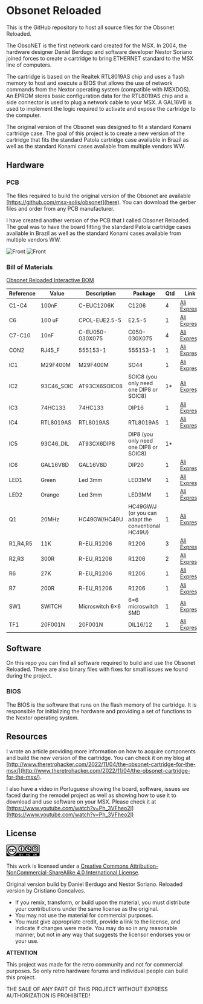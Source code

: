 # Obsonet Reloaded
This is the GitHub repository to host all source files for the Obsonet Reloaded. 

The ObsoNET is the first network card created for the MSX. In 2004, the hardware designer Daniel Berdugo and software developer Nestor Soriano joined forces to create a cartridge to bring ETHERNET standard to the MSX line of computers. 

The cartridge is based on the Realtek RTL8019AS chip and uses a flash memory to host and execute a BIOS that allows the use of network commands from the Nextor operating system (compatible with MSXDOS). An EPROM stores basic configuration data for the RTL8019AS chip and a side connector is used to plug a network cable to your MSX. A GAL16VB is used to implement the logic required to activate and expose the cartridge to the computer.

The original version of the Obsonet was designed to fit a standard Konami cartridge case. The goal of this project is to create a new version of the cartridge that fits the standard Patola cartridge case available in Brazil as well as the standard Konami cases available from multiple vendors WW.

## Hardware 

### PCB

The files required to build the original version of the Obsonet are available [https://github.com/msx-solis/obsonet](here). You can download the gerber files and order from any PCB manufacturer.

I have created another version of the PCB that I called Obsonet Reloaded. The goal was to have the board fitting the standard Patola cartridge cases available in Brazil as well as the standard Konami cases available from multiple vendors WW.

![Front](images/2022-12-15_23-25.jpg)
![Front](images/2022-12-15_23-26.jpg)

### Bill of Materials

[Obsonet Reloaded Interactive BOM](https://htmlpreview.github.io/?https://github.com/cristianoag/obsonet/blob/main/hardware/bom/ibom.html)

| Reference | Value    | Description         | Package                  | Qtd | Link                                                                                         |
|-----------|----------|---------------------|---------------------------|-----|----------------------------------------------------------------------------------------------|
| C1-C4     | 100nF    | C-EUC1206K          | C1206                     | 4   | [Ali Express](https://s.click.aliexpress.com/e/_DmIukoX)                                    |
| C6        | 100 uF   | CPOL-EUE2.5-5       | E2.5-5                    | 1   | [Ali Express](https://s.click.aliexpress.com/e/_DmAGIvh)                                    |
| C7-C10    | 10nF     | C-EU050-030X075     | C050-030X075              | 4   | [Ali Express](https://s.click.aliexpress.com/e/_Dmqpgbd)                                    |
| CON2      | RJ45_F   | 555153-1             | 555153-1                  | 1   | [Ali Express](https://www.aliexpress.com/item/1005004025349982.html?spm=a2g0o.order_detail.0.0.216a39d3pdK1F8) |
| IC1       | M29F400M | M29F400M             | SO44                      | 1   | [Ali Express](https://s.click.aliexpress.com/e/_Dd8KY1Z)                                    |
| IC2       | 93C46_SOIC | AT93CX6SOIC08      | SOIC8 (you only need one DIP8 or SOIC8) | 1*  | [Ali Express](https://s.click.aliexpress.com/e/_De08kgX)                                    |
| IC3       | 74HC133  | 74HC133             | DIP16                     | 1   | [Ali Express](https://s.click.aliexpress.com/e/_DeVHdHd)                                    |
| IC4       | RTL8019AS | RTL8019AS           | RTL8019AS                  | 1   | [Ali Express](https://s.click.aliexpress.com/e/_DD061Bp)                                    |
| IC5       | 93C46_DIL | AT93CX6DIP8         | DIP8 (you only need one DIP8 or SOIC8) | 1*  |                                                                                              |
| IC6       | GAL16V8D | GAL16V8D             | DIP20                     | 1   | [Ali Express](https://s.click.aliexpress.com/e/_DB7dHhf)                                    |
| LED1      | Green    | Led 3mm              | LED3MM                    | 1   | [Ali Express](https://s.click.aliexpress.com/e/_DeGtXFv)                                    |
| LED2      | Orange   | Led 3mm              | LED3MM                    | 1   | [Ali Express](https://s.click.aliexpress.com/e/_DeGtXFv)                                    |
| Q1        | 20MHz    | HC49GW/HC49U         | HC49GW/J (or you can adapt the conventional HC49U) | 1   | [Ali Express](https://s.click.aliexpress.com/e/_DDEOp47)                                    |
| R1,R4,R5  | 11K      | R-EU_R1206          | R1206                     | 3   | [Ali Express](https://s.click.aliexpress.com/e/_DF7KTEP)                                    |
| R2,R3     | 300R     | R-EU_R1206          | R1206                     | 2   | [Ali Express](https://s.click.aliexpress.com/e/_DF7KTEP)                                    |
| R6        | 27K      | R-EU_R1206          | R1206                     | 1   | [Ali Express](https://s.click.aliexpress.com/e/_DF7KTEP)                                    |
| R7        | 200R     | R-EU_R1206          | R1206                     | 1   | [Ali Express](https://s.click.aliexpress.com/e/_DF7KTEP)                                    |
| SW1       | SWITCH   | Microswitch 6×6     | 6×6 microswitch SMD       | 1   | [Ali Express](https://s.click.aliexpress.com/e/_DFJZR15)                                    |
| TF1       | 20F001N  | 20F001N             | DIL16/12                  | 1   | [Ali Express](https://s.click.aliexpress.com/e/_DCD6uDZ)                                    |


## Software

On this repo you can find all software required to build and use the Obsonet Reloaded. There are also binary files with fixes for small issues we found during the project.

### BIOS

The BIOS is the software that runs on the flash memory of the cartridge. It is responsible for initializing the hardware and providing a set of functions to the Nextor operating system.

## Resources

I wrote an article providing more information on how to acquire components and build the new version of the cartridge. You can check it on my blog at [http://www.theretrohacker.com/2022/11/04/the-obsonet-cartridge-for-the-msx/](http://www.theretrohacker.com/2022/11/04/the-obsonet-cartridge-for-the-msx/).

I also have a video in Portuguese showing the board, software, issues we faced during the remodel project as well as showing how to use it to download and use software on your MSX. Please check it at [https://www.youtube.com/watch?v=Ph_3VFheo2I](https://www.youtube.com/watch?v=Ph_3VFheo2I)

## License

![Open Hardware](images/ccans.png)

This work is licensed under a [Creative Commons Attribution-NonCommercial-ShareAlike 4.0 International License](http://creativecommons.org/licenses/by-nc-sa/4.0/).

Original version build by Daniel Berdugo and Nestor Soriano. Reloaded version by Cristiano Goncalves. 

* If you remix, transform, or build upon the material, you must distribute your contributions under the same license as the original.
* You may not use the material for commercial purposes.
* You must give appropriate credit, provide a link to the license, and indicate if changes were made. You may do so in any reasonable manner, but not in any way that suggests the licensor endorses you or your use.

**ATTENTION**

This project was made for the retro community and not for commercial purposes. So only retro hardware forums and individual people can build this project.

THE SALE OF ANY PART OF THIS PROJECT WITHOUT EXPRESS AUTHORIZATION IS PROHIBITED!
